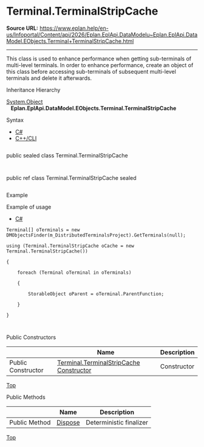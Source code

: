 # Terminal.TerminalStripCache

**Source URL:** https://www.eplan.help/en-us/Infoportal/Content/api/2026/Eplan.EplApi.DataModelu~Eplan.EplApi.DataModel.EObjects.Terminal+TerminalStripCache.html

---

This class is used to enhance performance when getting sub-terminals of multi-level terminals. In order to enhance performance, create an object of this class before accessing sub-terminals of subsequent multi-level terminals and delete it afterwards.

Inheritance Hierarchy

[System.Object](#)  
   **Eplan.EplApi.DataModel.EObjects.Terminal.TerminalStripCache**

Syntax

- [C#](#i-syntax-CS)
- [C++/CLI](#i-syntax-CPP2005)

```
```
public sealed class Terminal.TerminalStripCache
```
```

```
```
public ref class Terminal.TerminalStripCache sealed
```
```

Example

Example of usage

- [C#](#i-tab-content-673b2cce-56a0-42ed-85bc-902d12f9e4e4)

```
Terminal[] oTerminals = new DMObjectsFinder(m_DistributedTerminalsProject).GetTerminals(null);

using (Terminal.TerminalStripCache oCache = new Terminal.TerminalStripCache())

{

    foreach (Terminal oTerminal in oTerminals)

    {

        StorableObject oParent = oTerminal.ParentFunction;

    }

}



```

Public Constructors

|  | Name | Description |
| --- | --- | --- |
| Public Constructor | [Terminal.TerminalStripCache Constructor](Eplan.EplApi.DataModelu~Eplan.EplApi.DataModel.EObjects.Terminal+TerminalStripCache~_ctor.html) | Constructor |

[Top](#top)




Public Methods

|  | Name | Description |
| --- | --- | --- |
| Public Method | [Dispose](Eplan.EplApi.DataModelu~Eplan.EplApi.DataModel.EObjects.Terminal+TerminalStripCache~Dispose().html) | Deterministic finalizer |

[Top](#top)
